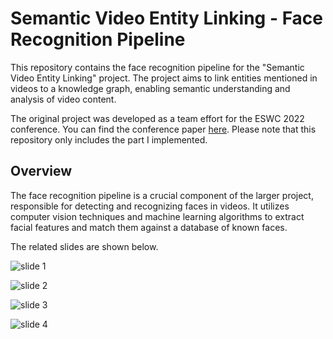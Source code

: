 # Semantic Video Entity Linking - Face Recognition Pipeline


This repository contains the face recognition pipeline for the "Semantic Video Entity Linking" project. The project aims to link entities mentioned in videos to a knowledge graph, enabling semantic understanding and analysis of video content.

The original project was developed as a team effort for the ESWC 2022 conference. You can find the conference paper [here](https://2022.eswc-conferences.org/wp-content/uploads/2022/05/pd_Grams_et_al_paper_203.pdf).  Please note that this repository only includes the part I implemented.

## Overview
The face recognition pipeline is a crucial component of the larger project, responsible for detecting and recognizing faces in videos. It utilizes computer vision techniques and machine learning algorithms to extract facial features and match them against a database of known faces.

The related slides are shown below.

![slide 1](https://github.com/Honglin-Li/face-recognition/assets/63659361/79786a8a-1f2b-4625-a2a9-4bab9096fd53)


![slide 2](https://github.com/Honglin-Li/face-recognition/assets/63659361/e6905c79-b39a-42b1-9aaf-ce6fd3b7aee5)


![slide 3](https://github.com/Honglin-Li/face-recognition/assets/63659361/7ceff68e-1e0e-448d-a1c6-191f28bb890a)


![slide 4](https://github.com/Honglin-Li/face-recognition/assets/63659361/f13e0f7b-47d2-4eec-bd38-63d24327b95f)
